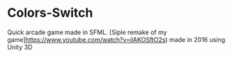 # Colors-Switch
Quick arcade game made in SFML. [Siple remake of my game]https://www.youtube.com/watch?v=ilAKOSftO2s) made in 2016 using Unity 3D
